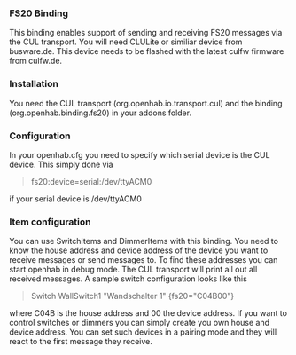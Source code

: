 ### FS20 Binding

This binding enables support of sending and receiving FS20 messages via the CUL transport. You will need CLULite or similiar device from busware.de. This device needs to be flashed with the latest culfw firmware from culfw.de.

### Installation
You need the CUL transport (org.openhab.io.transport.cul) and the binding (org.openhab.binding.fs20) in your addons folder.

### Configuration
In your openhab.cfg you need to specify which serial device is the CUL device. This simply done via
> fs20:device=serial:/dev/ttyACM0

if your serial device is /dev/ttyACM0

### Item configuration
You can use SwitchItems and DimmerItems with this binding. You need to know the house address and device address of the device you want to receive messages or send messages to. To find these addresses you can start openhab in debug mode. The CUL transport will print all out all received messages.
A sample switch configuration looks like this
> Switch  WallSwitch1     "Wandschalter 1"                {fs20="C04B00"}

where C04B is the house address and 00 the device address. If you want to control switches or dimmers you can simply create you own house and device address. You can set such devices in a pairing mode and they will react to the first message they receive.